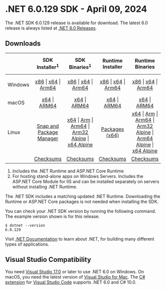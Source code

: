 # .NET 6.0.129 SDK - April 09, 2024

The .NET SDK 6.0.129 release is available for download. The latest 6.0 release is always listed at [.NET 6.0 Releases](../README.md).

## Downloads

|           | SDK Installer<sup>1</sup>                        | SDK Binaries<sup>1</sup>                 | Runtime Installer                                        | Runtime Binaries                                 | ASP.NET Core Runtime           |Windows Desktop Runtime          |
| --------- | :------------------------------------------:     | :----------------------:                 | :---------------------------:                            | :-------------------------:                      | :-----------------:            | :-----------------:            |
| Windows   | [x86][dotnet-sdk-win-x86.exe] \| [x64][dotnet-sdk-win-x64.exe] \| [Arm64][dotnet-sdk-win-arm64.exe] | [x86][dotnet-sdk-win-x86.zip] \| [x64][dotnet-sdk-win-x64.zip] \|  [Arm64][dotnet-sdk-win-arm64.zip] | [x86][dotnet-runtime-win-x86.exe] \| [x64][dotnet-runtime-win-x64.exe] \| [Arm64][dotnet-runtime-win-arm64.exe] | [x86][dotnet-runtime-win-x86.zip] \| [x64][dotnet-runtime-win-x64.zip] \| [Arm64][dotnet-runtime-win-arm64.zip] | [x86][aspnetcore-runtime-win-x86.exe] \| [x64][aspnetcore-runtime-win-x64.exe] \|<br/> [Hosting Bundle][dotnet-hosting-win.exe]<sup>2</sup> | [x86][windowsdesktop-runtime-win-x86.exe] \| [x64][windowsdesktop-runtime-win-x64.exe] \| [Arm64][windowsdesktop-runtime-win-arm64.exe] |
| macOS     | [x64][dotnet-sdk-osx-x64.pkg] \| [ARM64][dotnet-sdk-osx-arm64.pkg] | [x64][dotnet-sdk-osx-x64.tar.gz] \| [ARM64][dotnet-sdk-osx-arm64.tar.gz]  | [x64][dotnet-runtime-osx-x64.pkg] \| [ARM64][dotnet-runtime-osx-arm64.pkg] | [x64][dotnet-runtime-osx-x64.tar.gz] \| [ARM64][dotnet-runtime-osx-arm64.tar.gz]| [x64][aspnetcore-runtime-osx-x64.tar.gz] \| [ARM64][aspnetcore-runtime-osx-arm64.tar.gz] | - |<sup>1</sup>
| Linux     |  [Snap and Package Manager](../install-linux.md)  | [x64][dotnet-sdk-linux-x64.tar.gz] \| [Arm][dotnet-sdk-linux-arm.tar.gz]  \| [Arm64][dotnet-sdk-linux-arm64.tar.gz] \| [Arm32 Alpine][dotnet-sdk-linux-musl-arm.tar.gz]  \| [x64 Alpine][dotnet-sdk-linux-musl-x64.tar.gz] | [Packages (x64)][linux-packages] | [x64][dotnet-runtime-linux-x64.tar.gz] \| [Arm][dotnet-runtime-linux-arm.tar.gz] \| [Arm64][dotnet-runtime-linux-arm64.tar.gz] \| [Arm32 Alpine][dotnet-runtime-linux-musl-arm.tar.gz] \| [Arm64 Alpine][dotnet-runtime-linux-musl-arm64.tar.gz] \| [x64 Alpine][dotnet-runtime-linux-musl-x64.tar.gz]  | [x64][aspnetcore-runtime-linux-x64.tar.gz]<sup>1</sup>  \| [Arm][aspnetcore-runtime-linux-arm.tar.gz]<sup>1</sup> \| [Arm64][aspnetcore-runtime-linux-arm64.tar.gz]<sup>1</sup> \| [x64 Alpine][aspnetcore-runtime-linux-musl-x64.tar.gz] | - | <sup>1</sup> |
|  | [Checksums][checksums-sdk]                             | [Checksums][checksums-sdk]                                      | [Checksums][checksums-runtime]                             | [Checksums][checksums-runtime]  | [Checksums][checksums-runtime]  | [Checksums][checksums-runtime]

1. Includes the .NET Runtime and ASP.NET Core Runtime
2. For hosting stand-alone apps on Windows Servers. Includes the ASP.NET Core Module for IIS and can be installed separately on servers without installing .NET Runtime.

The .NET SDK includes a matching updated .NET Runtime. Downloading the Runtime or ASP.NET Core packages is not needed when installing the SDK.

You can check your .NET SDK version by running the following command. The example version shown is for this release.

```console
$ dotnet --version
6.0.129
```

Visit [.NET Documentation](https://learn.microsoft.com/dotnet/core/) to learn about .NET, for building many different types of applications.

## Visual Studio Compatibility

You need [Visual Studio 17.0](https://visualstudio.microsoft.com) or later to use .NET 6.0 on Windows. On macOS, you need the latest version of [Visual Studio for Mac](https://visualstudio.microsoft.com/vs/mac/). The [C# extension](https://code.visualstudio.com/docs/languages/dotnet) for [Visual Studio Code](https://code.visualstudio.com/) supports .NET 6.0 and C# 10.0.

[blob-runtime]: https://builds.dotnet.microsoft.com/dotnet/Runtime/
[blob-sdk]: https://builds.dotnet.microsoft.com/dotnet/Sdk/
[release-notes]: 6.0.129.md

[checksums-runtime]: https://builds.dotnet.microsoft.com/dotnet/checksums/6.0.29-sha.txt
[checksums-sdk]: https://builds.dotnet.microsoft.com/dotnet/checksums/6.0.29-sha.txt

[linux-install]: https://learn.microsoft.com/dotnet/core/install/linux

[dotnet-blog]:  https://devblogs.microsoft.com/dotnet/April-2024-updates/
[aspnet-blog]: https://devblogs.microsoft.com/dotnet/announcing-asp-net-core-in-net-6/
[maui-blog]: https://devblogs.microsoft.com/dotnet/update-on-dotnet-maui/
[linux-packages]: ../install-linux.md

[//]: # ( Runtime 6.0.29)
[dotnet-runtime-linux-arm.tar.gz]: https://download.visualstudio.microsoft.com/download/pr/09f011b1-5f35-4bd5-85c4-5256fb93e33b/e3927b144f9c7e683057f0065bf2fb74/dotnet-runtime-6.0.29-linux-arm.tar.gz
[dotnet-runtime-linux-arm64.tar.gz]: https://download.visualstudio.microsoft.com/download/pr/633cbdd7-57e0-4101-9627-9bda4f29dc9d/93ad01d00720363b0c054f5d88d97a62/dotnet-runtime-6.0.29-linux-arm64.tar.gz
[dotnet-runtime-linux-musl-arm.tar.gz]: https://download.visualstudio.microsoft.com/download/pr/c3bed8c4-1549-493f-aabc-1bf81854b61e/8589cf6e9402903bcaf16cd96beb7aa1/dotnet-runtime-6.0.29-linux-musl-arm.tar.gz
[dotnet-runtime-linux-musl-arm64.tar.gz]: https://download.visualstudio.microsoft.com/download/pr/0e27ad1b-43db-4126-855e-cd600dc1fad2/77d1bb08b361dda54da1493e8b1ac0d7/dotnet-runtime-6.0.29-linux-musl-arm64.tar.gz
[dotnet-runtime-linux-musl-x64.tar.gz]: https://download.visualstudio.microsoft.com/download/pr/dbe837bc-4fc9-4183-95b3-b0caa65824f5/9329bcd4d04d36f5b5a9c1ec2bd98f0b/dotnet-runtime-6.0.29-linux-musl-x64.tar.gz
[dotnet-runtime-linux-x64.tar.gz]: https://download.visualstudio.microsoft.com/download/pr/a066873e-e4f6-4538-a225-4170e2950af2/7e3b369dee3fb19cf193823e158f3b6b/dotnet-runtime-6.0.29-linux-x64.tar.gz
[dotnet-runtime-osx-arm64.pkg]: https://download.visualstudio.microsoft.com/download/pr/99a222a4-b8fb-4d19-a91a-a69aeaf9ba06/fdd439f0dc45cb1357b03a30e2bc8f98/dotnet-runtime-6.0.29-osx-arm64.pkg
[dotnet-runtime-osx-arm64.tar.gz]: https://download.visualstudio.microsoft.com/download/pr/ca51758e-d614-4a55-97ce-bf60ec381931/c2e6633c67dcf4359666cdaa88f1eeae/dotnet-runtime-6.0.29-osx-arm64.tar.gz
[dotnet-runtime-osx-x64.pkg]: https://download.visualstudio.microsoft.com/download/pr/8583970d-ca62-4053-9b25-01c2d2742062/8a5c9a04863a80655f483d67c3725255/dotnet-runtime-6.0.29-osx-x64.pkg
[dotnet-runtime-osx-x64.tar.gz]: https://download.visualstudio.microsoft.com/download/pr/ed218418-03fc-455b-ba08-6743dd753435/87ce2ccb4bd152e7e9435b891349ec9c/dotnet-runtime-6.0.29-osx-x64.tar.gz
[dotnet-runtime-win-arm64.exe]: https://download.visualstudio.microsoft.com/download/pr/58e1339b-27ed-4233-abc4-90e7627c5206/8cc8f028a095612101abaf3572325130/dotnet-runtime-6.0.29-win-arm64.exe
[dotnet-runtime-win-arm64.zip]: https://download.visualstudio.microsoft.com/download/pr/4b1112ce-d049-4aa2-8a0e-fe3cd7fa5fd9/2423265745ca326a16ed4291290f84a1/dotnet-runtime-6.0.29-win-arm64.zip
[dotnet-runtime-win-x64.exe]: https://download.visualstudio.microsoft.com/download/pr/97f5bf17-3cc0-44ec-b9f9-3387070d3416/98378e07c1ae918eb3816f9945efe6b5/dotnet-runtime-6.0.29-win-x64.exe
[dotnet-runtime-win-x64.zip]: https://download.visualstudio.microsoft.com/download/pr/48039340-3c06-4c2a-82cb-415fa8e5d78f/2b07f9b005685f0634f6d215295c1db6/dotnet-runtime-6.0.29-win-x64.zip
[dotnet-runtime-win-x86.exe]: https://download.visualstudio.microsoft.com/download/pr/a7c0ec36-a427-446c-9f30-a77434aa10cc/c599cd7e50eebd716f2e2b8a86c1338f/dotnet-runtime-6.0.29-win-x86.exe
[dotnet-runtime-win-x86.zip]: https://download.visualstudio.microsoft.com/download/pr/1347e1b3-d864-4f6d-a6aa-5a7a1ccd2f65/cfee0a36c05029759843e403897d53c8/dotnet-runtime-6.0.29-win-x86.zip

[//]: # ( WindowsDesktop 6.0.29)
[windowsdesktop-runtime-win-arm64.exe]: https://download.visualstudio.microsoft.com/download/pr/3f248dec-e035-4688-8ec2-0ee6234148f2/5348de59826f299f21b479e35e38d940/windowsdesktop-runtime-6.0.29-win-arm64.exe
[windowsdesktop-runtime-win-arm64.zip]: https://download.visualstudio.microsoft.com/download/pr/651d310d-5ce2-4996-a8e3-c3abee14ce49/37070e6d4e73b317516a7a2e0c82681b/windowsdesktop-runtime-6.0.29-win-arm64.zip
[windowsdesktop-runtime-win-x64.exe]: https://download.visualstudio.microsoft.com/download/pr/d0849e66-227d-40f7-8f7b-c3f7dfe51f43/37f8a04ab7ff94db7f20d3c598dc4d74/windowsdesktop-runtime-6.0.29-win-x64.exe
[windowsdesktop-runtime-win-x64.zip]: https://download.visualstudio.microsoft.com/download/pr/7329f189-2aaf-46d6-b181-d530c47ba8a9/d1a252dca5b2396a71b4bdaa035be6e8/windowsdesktop-runtime-6.0.29-win-x64.zip
[windowsdesktop-runtime-win-x86.exe]: https://download.visualstudio.microsoft.com/download/pr/744eb7f8-57b2-4393-b3c6-a2cd57a2430f/23b8b7cefcb2cf19563f4d00575e58f4/windowsdesktop-runtime-6.0.29-win-x86.exe
[windowsdesktop-runtime-win-x86.zip]: https://download.visualstudio.microsoft.com/download/pr/2a72fdd7-2dd9-4ebc-b108-ab8b52bfe14e/b2b6a47934e607c15b14236014fb6a2d/windowsdesktop-runtime-6.0.29-win-x86.zip

[//]: # ( ASP 6.0.29)
[aspnetcore-runtime-linux-arm.tar.gz]: https://download.visualstudio.microsoft.com/download/pr/57510d35-63b1-4535-bf83-e10deb8a3b78/b052a4381befd434cbe8da36ab937ff8/aspnetcore-runtime-6.0.29-linux-arm.tar.gz
[aspnetcore-runtime-linux-arm64.tar.gz]: https://download.visualstudio.microsoft.com/download/pr/094fe5d6-0520-4c0a-9edf-b53d269f8b20/8c5e69ed04787815037ae373ffb77466/aspnetcore-runtime-6.0.29-linux-arm64.tar.gz
[aspnetcore-runtime-linux-musl-arm.tar.gz]: https://download.visualstudio.microsoft.com/download/pr/dbdcfff0-935d-46a7-8522-eaf86ddbfd59/bb61884f6de8c9b771dbe3a37b4ca927/aspnetcore-runtime-6.0.29-linux-musl-arm.tar.gz
[aspnetcore-runtime-linux-musl-arm64.tar.gz]: https://download.visualstudio.microsoft.com/download/pr/1eab5842-54c5-4899-9eb0-09f95f1d2ab4/f86e4d95a08033b0862f650a7a493112/aspnetcore-runtime-6.0.29-linux-musl-arm64.tar.gz
[aspnetcore-runtime-linux-musl-x64.tar.gz]: https://download.visualstudio.microsoft.com/download/pr/edd6d8e2-c2dc-4133-b686-f8900f9c141b/3e1e628ff616d9987d0658b8b1131d3e/aspnetcore-runtime-6.0.29-linux-musl-x64.tar.gz
[aspnetcore-runtime-linux-x64.tar.gz]: https://download.visualstudio.microsoft.com/download/pr/70ddd1ed-776d-41d2-b192-f02436ef3ca6/337d6dd35177408acb9889289a7743a7/aspnetcore-runtime-6.0.29-linux-x64.tar.gz
[aspnetcore-runtime-osx-arm64.tar.gz]: https://download.visualstudio.microsoft.com/download/pr/cbaf5637-d4ba-41e8-a16f-a66a063a30e2/205c5fd4005a47753549594370bd385d/aspnetcore-runtime-6.0.29-osx-arm64.tar.gz
[aspnetcore-runtime-osx-x64.tar.gz]: https://download.visualstudio.microsoft.com/download/pr/7b93130d-337d-46b8-8d61-cd702c4f2ae7/e198b8e68a06f1f1f5f46116f9976641/aspnetcore-runtime-6.0.29-osx-x64.tar.gz
[aspnetcore-runtime-win-arm64.zip]: https://download.visualstudio.microsoft.com/download/pr/776ba66f-3b9a-4ff8-8ab0-9f96eab62220/7cdd41e76c81a69c5df76614cfcfbbed/aspnetcore-runtime-6.0.29-win-arm64.zip
[aspnetcore-runtime-win-x64.exe]: https://download.visualstudio.microsoft.com/download/pr/91214b5b-3197-4b4b-8b18-88bf817d9694/5037417e01ba9482adac4d5a3a0657d7/aspnetcore-runtime-6.0.29-win-x64.exe
[aspnetcore-runtime-win-x64.zip]: https://download.visualstudio.microsoft.com/download/pr/6d57a434-ee30-42ae-b3c4-cc62cec1423d/116b1d450cd75b2d4da2a3ca29525873/aspnetcore-runtime-6.0.29-win-x64.zip
[aspnetcore-runtime-win-x86.exe]: https://download.visualstudio.microsoft.com/download/pr/de3182fe-8475-438d-8c34-82504e3b15b9/7a6475407cbc1c380cda70ead77410e7/aspnetcore-runtime-6.0.29-win-x86.exe
[aspnetcore-runtime-win-x86.zip]: https://download.visualstudio.microsoft.com/download/pr/7d1cc405-3be7-452d-924f-d80c95e0541f/64998fc9d5c13f869ef862f9f2ad88a8/aspnetcore-runtime-6.0.29-win-x86.zip
[dotnet-hosting-win.exe]: https://download.visualstudio.microsoft.com/download/pr/b54e1bdd-2525-4414-a93a-27c62b329e47/c34cf7303786e74a20f7125475ffa511/dotnet-hosting-6.0.29-win.exe

[//]: # ( SDK 6.0.129)
[dotnet-sdk-linux-arm.tar.gz]: https://download.visualstudio.microsoft.com/download/pr/75a12ed9-3e8c-4ef4-9d1b-13d647a1b182/30f841fca19421166adae90a5ed9cbcc/dotnet-sdk-6.0.129-linux-arm.tar.gz
[dotnet-sdk-linux-arm64.tar.gz]: https://download.visualstudio.microsoft.com/download/pr/ceb30bb4-f3b9-4195-b549-76e49ace533b/60fb639b9c621ba00946765d1be575c0/dotnet-sdk-6.0.129-linux-arm64.tar.gz
[dotnet-sdk-linux-musl-arm.tar.gz]: https://download.visualstudio.microsoft.com/download/pr/ba68f455-b616-4beb-b000-b176a276930b/d716658e67b1f0262cfe4a12b3628f69/dotnet-sdk-6.0.129-linux-musl-arm.tar.gz
[dotnet-sdk-linux-musl-arm64.tar.gz]: https://download.visualstudio.microsoft.com/download/pr/7814d7c6-9d1f-47f0-8d1d-3096f32ab9b3/cf9edec0e58cdafa82ab967f4b95f770/dotnet-sdk-6.0.129-linux-musl-arm64.tar.gz
[dotnet-sdk-linux-musl-x64.tar.gz]: https://download.visualstudio.microsoft.com/download/pr/4ab7a073-bb42-42c0-a480-5684344d7d6b/b7094c35761a72c3d01a29d19919b35f/dotnet-sdk-6.0.129-linux-musl-x64.tar.gz
[dotnet-sdk-linux-x64.tar.gz]: https://download.visualstudio.microsoft.com/download/pr/7bb40f2e-6ef7-43d6-b0cb-b74d974a5675/cf48bfe3825b1d419da055a8d8f16101/dotnet-sdk-6.0.129-linux-x64.tar.gz
[dotnet-sdk-osx-arm64.pkg]: https://download.visualstudio.microsoft.com/download/pr/1dca78ef-2fdf-461f-9074-e131978009c1/9c0a130b3e87047b701a3e1be42f4088/dotnet-sdk-6.0.129-osx-arm64.pkg
[dotnet-sdk-osx-arm64.tar.gz]: https://download.visualstudio.microsoft.com/download/pr/bd5e3be9-a283-4cfe-afd8-b217d2429ad2/0339d0cf86b7b8fa5831d0788175c34a/dotnet-sdk-6.0.129-osx-arm64.tar.gz
[dotnet-sdk-osx-x64.pkg]: https://download.visualstudio.microsoft.com/download/pr/8067ff57-db7c-4ff4-910f-18b931817513/499a28373ca96f87ba4fee9c6338554c/dotnet-sdk-6.0.129-osx-x64.pkg
[dotnet-sdk-osx-x64.tar.gz]: https://download.visualstudio.microsoft.com/download/pr/2e1ce563-4b66-4bed-b092-a411755b0101/e6abdcbec6cb93a3f3c74f3b25eb0dac/dotnet-sdk-6.0.129-osx-x64.tar.gz
[dotnet-sdk-win-arm64.exe]: https://download.visualstudio.microsoft.com/download/pr/ac81ab12-c91e-4495-b36a-9cf44515deb9/660b5a8f535e8ef6514403ae0ad156be/dotnet-sdk-6.0.129-win-arm64.exe
[dotnet-sdk-win-arm64.zip]: https://download.visualstudio.microsoft.com/download/pr/594df785-266f-45c4-9835-e2c3fcfc5e8d/effc11d0f2606a7e7389a8405f6fdb74/dotnet-sdk-6.0.129-win-arm64.zip
[dotnet-sdk-win-x64.exe]: https://download.visualstudio.microsoft.com/download/pr/f0c2b6fe-a3b3-4e15-ad8e-bdfe7fd9110f/45aff2cd13eeed830f8da4aed3bc3aa8/dotnet-sdk-6.0.129-win-x64.exe
[dotnet-sdk-win-x64.zip]: https://download.visualstudio.microsoft.com/download/pr/bcf08373-b0ed-4a51-9cbf-e4daf6c6aa84/01b129485ffbe55b6c776c7944b3c979/dotnet-sdk-6.0.129-win-x64.zip
[dotnet-sdk-win-x86.exe]: https://download.visualstudio.microsoft.com/download/pr/e92a26f2-fb5e-4392-96a0-d20f9d630416/95bbc9637d427bb73af9e6b7d38c5e37/dotnet-sdk-6.0.129-win-x86.exe
[dotnet-sdk-win-x86.zip]: https://download.visualstudio.microsoft.com/download/pr/09585d21-3e62-4301-b41c-e83e00f827e6/8558ef03a162c6a394b3c39cdaec5b01/dotnet-sdk-6.0.129-win-x86.zip
